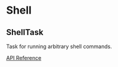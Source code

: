 # Shell

## ShellTask <Badge text="task"/>

Task for running arbitrary shell commands.

[API Reference](/api/latest/tasks/shell.html#prefect-tasks-shell-shelltask)
